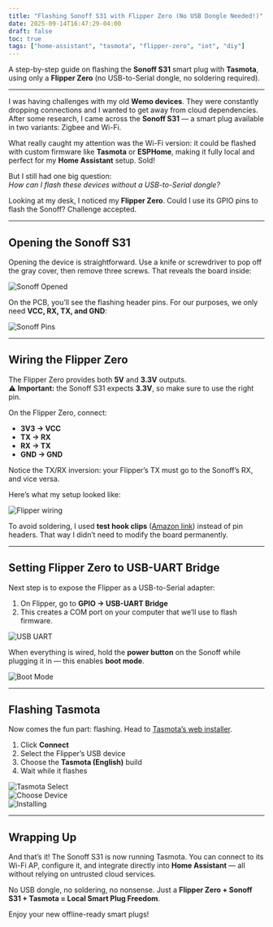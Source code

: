 ```yaml
---
title: "Flashing Sonoff S31 with Flipper Zero (No USB Dongle Needed!)"
date: 2025-09-14T16:47:29-04:00
draft: false
toc: true
tags: ["home-assistant", "tasmota", "flipper-zero", "iot", "diy"]
---
```


A step-by-step guide on flashing the **Sonoff S31** smart plug with **Tasmota**, using only a **Flipper Zero** (no USB-to-Serial dongle, no soldering required).

---

I was having challenges with my old **Wemo devices**. They were constantly dropping connections and I wanted to get away from cloud dependencies. After some research, I came across the **Sonoff S31** — a smart plug available in two variants: Zigbee and Wi-Fi.  

What really caught my attention was the Wi-Fi version: it could be flashed with custom firmware like **Tasmota** or **ESPHome**, making it fully local and perfect for my **Home Assistant** setup. Sold! 

But I still had one big question:  
*How can I flash these devices without a USB-to-Serial dongle?*  

Looking at my desk, I noticed my **Flipper Zero**. Could I use its GPIO pins to flash the Sonoff? Challenge accepted. 

---

## Opening the Sonoff S31

Opening the device is straightforward. Use a knife or screwdriver to pop off the gray cover, then remove three screws. That reveals the board inside:

![Sonoff Opened](/images/sonoff_1.png)

On the PCB, you’ll see the flashing header pins. For our purposes, we only need **VCC, RX, TX, and GND**:

![Sonoff Pins](/images/sonoff_2.png)

---

## Wiring the Flipper Zero

The Flipper Zero provides both **5V** and **3.3V** outputs.  
⚠️ **Important:** the Sonoff S31 expects **3.3V**, so make sure to use the right pin.

On the Flipper Zero, connect:

- **3V3 → VCC**  
- **TX → RX**  
- **RX → TX**  
- **GND → GND**

Notice the TX/RX inversion: your Flipper’s TX must go to the Sonoff’s RX, and vice versa.

Here’s what my setup looked like:

![Flipper wiring](/images/flipper_1.png)

To avoid soldering, I used **test hook clips** ([Amazon link](https://www.amazon.com/dp/B08M5GNY47)) instead of pin headers. That way I didn’t need to modify the board permanently.

---

## Setting Flipper Zero to USB-UART Bridge

Next step is to expose the Flipper as a USB-to-Serial adapter:

1. On Flipper, go to **GPIO → USB-UART Bridge**  
2. This creates a COM port on your computer that we’ll use to flash firmware.

![USB UART](/images/flipper_2.png)

When everything is wired, hold the **power button** on the Sonoff while plugging it in — this enables **boot mode**.

![Boot Mode](/images/flipper_3.png)

---

## Flashing Tasmota

Now comes the fun part: flashing. Head to [Tasmota’s web installer](https://tasmota.github.io/install).

1. Click **Connect**  
2. Select the Flipper’s USB device  
3. Choose the **Tasmota (English)** build  
4. Wait while it flashes

![Tasmota Select](/images/tasmota_1.png)  
![Choose Device](/images/tasmota_2.png)  
![Installing](/images/tasmota_3.png)

---

## Wrapping Up

And that’s it! The Sonoff S31 is now running Tasmota. You can connect to its Wi-Fi AP, configure it, and integrate directly into **Home Assistant** — all without relying on untrusted cloud services.  

No USB dongle, no soldering, no nonsense. Just a **Flipper Zero + Sonoff S31 + Tasmota = Local Smart Plug Freedom**.  

Enjoy your new offline-ready smart plugs!